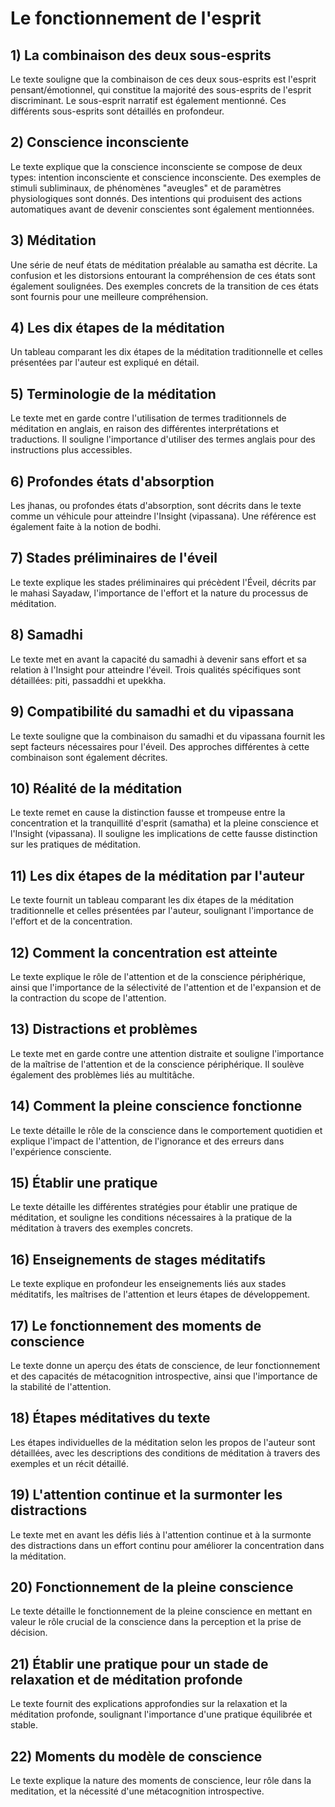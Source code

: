 # Le fonctionnement de l'esprit
## 1) La combinaison des deux sous-esprits
Le texte souligne que la combinaison de ces deux sous-esprits est l'esprit pensant/émotionnel, qui constitue la majorité des sous-esprits de l'esprit discriminant. Le sous-esprit narratif est également mentionné. Ces différents sous-esprits sont détaillés en profondeur.

## 2) Conscience inconsciente
Le texte explique que la conscience inconsciente se compose de deux types: intention inconsciente et conscience inconsciente. Des exemples de stimuli subliminaux, de phénomènes "aveugles" et de paramètres physiologiques sont donnés. Des intentions qui produisent des actions automatiques avant de devenir conscientes sont également mentionnées.

## 3) Méditation
Une série de neuf états de méditation préalable au samatha est décrite. La confusion et les distorsions entourant la compréhension de ces états sont également soulignées. Des exemples concrets de la transition de ces états sont fournis pour une meilleure compréhension.

## 4) Les dix étapes de la méditation
Un tableau comparant les dix étapes de la méditation traditionnelle et celles présentées par l'auteur est expliqué en détail.

## 5) Terminologie de la méditation
Le texte met en garde contre l'utilisation de termes traditionnels de méditation en anglais, en raison des différentes interprétations et traductions. Il souligne l'importance d'utiliser des termes anglais pour des instructions plus accessibles.

## 6) Profondes états d'absorption
Les jhanas, ou profondes états d'absorption, sont décrits dans le texte comme un véhicule pour atteindre l'Insight (vipassana). Une référence est également faite à la notion de bodhi.

## 7) Stades préliminaires de l'éveil
Le texte explique les stades préliminaires qui précèdent l'Éveil, décrits par le mahasi Sayadaw, l'importance de l'effort et la nature du processus de méditation.

## 8) Samadhi
Le texte met en avant la capacité du samadhi à devenir sans effort et sa relation à l'Insight pour atteindre l'éveil. Trois qualités spécifiques sont détaillées: piti, passaddhi et upekkha.

## 9) Compatibilité du samadhi et du vipassana
Le texte souligne que la combinaison du samadhi et du vipassana fournit les sept facteurs nécessaires pour l'éveil. Des approches différentes à cette combinaison sont également décrites.

## 10) Réalité de la méditation
Le texte remet en cause la distinction fausse et trompeuse entre la concentration et la tranquillité d'esprit (samatha) et la pleine conscience et l'Insight (vipassana). Il souligne les implications de cette fausse distinction sur les pratiques de méditation.

## 11) Les dix étapes de la méditation par l'auteur
Le texte fournit un tableau comparant les dix étapes de la méditation traditionnelle et celles présentées par l'auteur, soulignant l'importance de l'effort et de la concentration.

## 12) Comment la concentration est atteinte
Le texte explique le rôle de l'attention et de la conscience périphérique, ainsi que l'importance de la sélectivité de l'attention et de l'expansion et de la contraction du scope de l'attention.

## 13) Distractions et problèmes
Le texte met en garde contre une attention distraite et souligne l'importance de la maîtrise de l'attention et de la conscience périphérique. Il soulève également des problèmes liés au multitâche.

## 14) Comment la pleine conscience fonctionne
Le texte détaille le rôle de la conscience dans le comportement quotidien et explique l'impact de l'attention, de l'ignorance et des erreurs dans l'expérience consciente.

## 15) Établir une pratique
Le texte détaille les différentes stratégies pour établir une pratique de méditation, et souligne les conditions nécessaires à la pratique de la méditation à travers des exemples concrets.

## 16) Enseignements de stages méditatifs
Le texte explique en profondeur les enseignements liés aux stades méditatifs, les maîtrises de l'attention et leurs étapes de développement.

## 17) Le fonctionnement des moments de conscience
Le texte donne un aperçu des états de conscience, de leur fonctionnement et des capacités de métacognition introspective, ainsi que l'importance de la stabilité de l'attention.

## 18) Étapes méditatives du texte
Les étapes individuelles de la méditation selon les propos de l'auteur sont détaillées, avec les descriptions des conditions de méditation à travers des exemples et un récit détaillé.

## 19) L'attention continue et la surmonter les distractions
Le texte met en avant les défis liés à l'attention continue et à la surmonte des distractions dans un effort continu pour améliorer la concentration dans la méditation.

## 20) Fonctionnement de la pleine conscience
Le texte détaille le fonctionnement de la pleine conscience en mettant en valeur le rôle crucial de la conscience dans la perception et la prise de décision.

## 21) Établir une pratique pour un stade de relaxation et de méditation profonde
Le texte fournit des explications approfondies sur la relaxation et la méditation profonde, soulignant l'importance d'une pratique équilibrée et stable.

## 22) Moments du modèle de conscience
Le texte explique la nature des moments de conscience, leur rôle dans la meditation, et la nécessité d'une métacognition introspective.